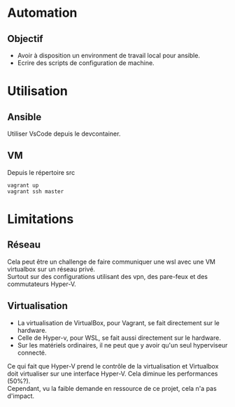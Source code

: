 # Automation
## Objectif
- Avoir à disposition un environment de travail local pour ansible.
- Ecrire des scripts de configuration de machine.

# Utilisation
## Ansible
Utiliser VsCode depuis le devcontainer. 
## VM
Depuis le répertoire src
```pwsh
vagrant up
vagrant ssh master
```

# Limitations
## Réseau
Cela peut être un challenge de faire communiquer une wsl avec une VM virtualbox sur un réseau privé.  
Surtout sur des configurations utilisant des vpn, des pare-feux et des commutateurs Hyper-V.
## Virtualisation
- La virtualisation de VirtualBox, pour Vagrant, se fait directement sur le hardware.  
- Celle de Hyper-v, pour WSL, se fait aussi directement sur le hardware.  
- Sur les matériels ordinaires, il ne peut que y avoir qu'un seul hyperviseur connecté.  

Ce qui fait que Hyper-V prend le contrôle de la virtualisation et Virtualbox doit virtualiser sur une interface Hyper-V. Cela diminue les performances (50%?).  
Cependant, vu la faible demande en ressource de ce projet, cela n'a pas d'impact.
